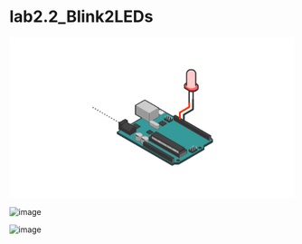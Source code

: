 # lab2.2_Blink2LEDs

![gif](arduino-blink-half-second.gif)

![image](https://user-images.githubusercontent.com/33184844/111904178-b9ff0e00-8a02-11eb-9518-5603ebc2893e.png)

![image](https://user-images.githubusercontent.com/33184844/111904205-e31f9e80-8a02-11eb-8566-5867a53d0930.png)